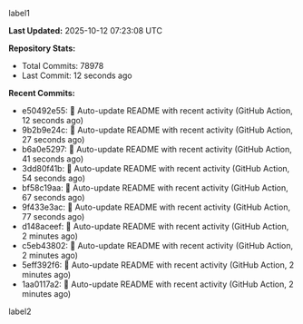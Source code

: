 
label1 
<!-- ACTIVITY_START -->
**Last Updated:** 2025-10-12 07:23:08 UTC

**Repository Stats:**
- Total Commits: 78978
- Last Commit: 12 seconds ago

**Recent Commits:**
- e50492e55: 🤖 Auto-update README with recent activity (GitHub Action, 12 seconds ago)
- 9b2b9e24c: 🤖 Auto-update README with recent activity (GitHub Action, 27 seconds ago)
- b6a0e5297: 🤖 Auto-update README with recent activity (GitHub Action, 41 seconds ago)
- 3dd80f41b: 🤖 Auto-update README with recent activity (GitHub Action, 54 seconds ago)
- bf58c19aa: 🤖 Auto-update README with recent activity (GitHub Action, 67 seconds ago)
- 9f433e3ac: 🤖 Auto-update README with recent activity (GitHub Action, 77 seconds ago)
- d148aceef: 🤖 Auto-update README with recent activity (GitHub Action, 2 minutes ago)
- c5eb43802: 🤖 Auto-update README with recent activity (GitHub Action, 2 minutes ago)
- 5eff392f6: 🤖 Auto-update README with recent activity (GitHub Action, 2 minutes ago)
- 1aa0117a2: 🤖 Auto-update README with recent activity (GitHub Action, 2 minutes ago)
<!-- ACTIVITY_END -->

label2
